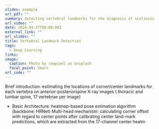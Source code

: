 ```yaml
---
slides: example
url_pdf: ""
summary: detecting vertebral landmarks for the diagnosis of scoliosis
url_video: ""
date: 2016-04-27T00:00:00Z
external_link: ""
url_slides: ""
title: Vertebral Landmark Detection
tags:
  - Deep Learning
links:
image:
  caption: Photo by rawpixel on Unsplash
  focal_point: Smart
url_code: ""
---
```

Brief introduction: estimating the locations of corner/center landmarks for each vertebra on anterior-posteriorspine X-ray images ( thoracic and lumbar spine, 17 vertebrae per image)

* Basic Architecture: heatmap-based pose estimation algorithm (backbone: HRNet) 
  Multi-head mechanism: calculating corner offset with regard to center points after calibrating center land-mark predictions, which are extracted from the 17-channel center heatm







![]()
